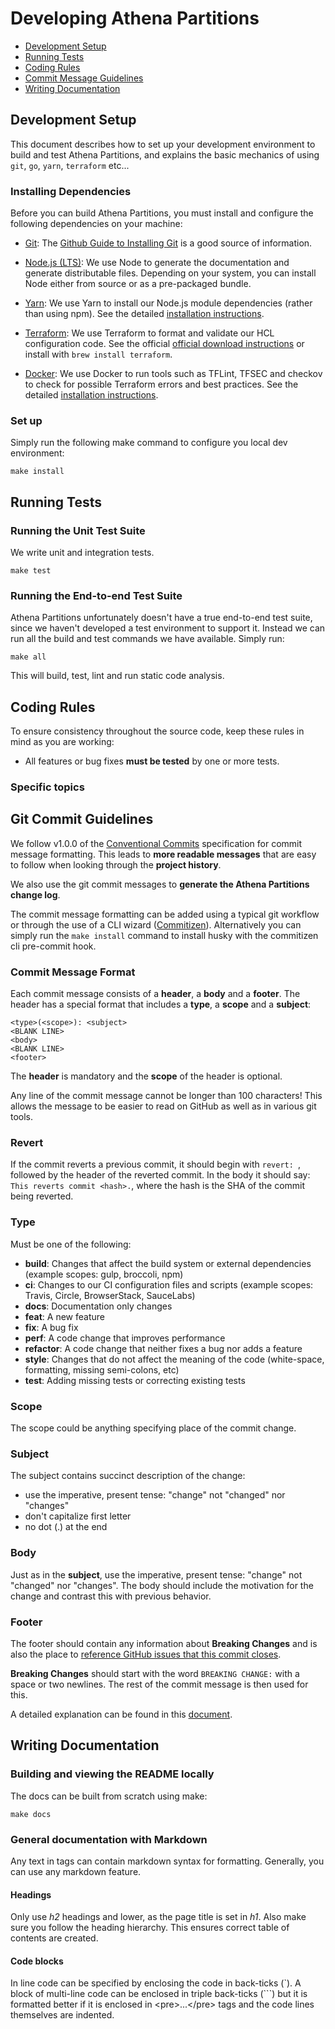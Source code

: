 # Developing Athena Partitions

* [Development Setup](#setup)
* [Running Tests](#tests)
* [Coding Rules](#rules)
* [Commit Message Guidelines](#commits)
* [Writing Documentation](#documentation)

## <a name="setup"> Development Setup

This document describes how to set up your development environment to build and test Athena Partitions, and
explains the basic mechanics of using `git`, `go`, `yarn`, `terraform` etc...

### Installing Dependencies

Before you can build Athena Partitions, you must install and configure the following dependencies on your
machine:

* [Git](http://git-scm.com/): The [Github Guide to Installing Git][git-setup] is a good source of information.

* [Node.js (LTS)](http://nodejs.org): We use Node to generate the documentation and generate
  distributable files. Depending on your system, you can install Node either from source or as a
  pre-packaged bundle.

* [Yarn](https://yarnpkg.com): We use Yarn to install our Node.js module dependencies
  (rather than using npm). See the detailed [installation instructions][yarn-install].

* [Terraform](https://www.terraform.io): We use Terraform to format and validate our HCL configuration code.
  See the official [official download instructions][terraform-download] or install with `brew install terraform`.

* [Docker](https://www.docker.com): We use Docker to run tools such as TFLint, TFSEC and checkov to check for
  possible Terraform errors and best practices. See the detailed [installation instructions][docker-install].

### Set up

Simply run the following make command to configure you local dev environment:

```shell
make install
```

## <a name="tests"> Running Tests

### <a name="unit-tests"></a> Running the Unit Test Suite

We write unit and integration tests.

```shell
make test
```

### <a name="e2e-tests"></a> Running the End-to-end Test Suite

Athena Partitions unfortunately doesn't have a true end-to-end test suite, since we haven't developed a
test environment to support it. Instead we can run all the build and test commands we have available. Simply run:

```shell
make all
```

This will build, test, lint and run static code analysis.

## <a name="rules"></a> Coding Rules

To ensure consistency throughout the source code, keep these rules in mind as you are working:

* All features or bug fixes **must be tested** by one or more tests.

### Specific topics

## <a name="commits"></a> Git Commit Guidelines

We follow v1.0.0 of the [Conventional Commits](https://www.conventionalcommits.org/en/v1.0.0/#summary)
specification for commit message formatting. This leads to **more readable messages** that are easy to
follow when looking through the **project history**.

We also use the git commit messages to **generate the Athena Partitions change log**.

The commit message formatting can be added using a typical git workflow or through the use of a CLI
wizard ([Commitizen](https://github.com/commitizen/cz-cli)). Alternatively you can simply run the
`make install` command to install husky with the commitizen cli pre-commit hook.

### Commit Message Format
Each commit message consists of a **header**, a **body** and a **footer**.  The header has a special
format that includes a **type**, a **scope** and a **subject**:

```
<type>(<scope>): <subject>
<BLANK LINE>
<body>
<BLANK LINE>
<footer>
```

The **header** is mandatory and the **scope** of the header is optional.

Any line of the commit message cannot be longer than 100 characters! This allows the message to be easier
to read on GitHub as well as in various git tools.

### Revert
If the commit reverts a previous commit, it should begin with `revert: `, followed by the header
of the reverted commit.
In the body it should say: `This reverts commit <hash>.`, where the hash is the SHA of the commit
being reverted.

### Type
Must be one of the following:

* **build**: Changes that affect the build system or external dependencies (example scopes: gulp, broccoli, npm)
* **ci**: Changes to our CI configuration files and scripts (example scopes: Travis, Circle, BrowserStack, SauceLabs)
* **docs**: Documentation only changes
* **feat**: A new feature
* **fix**: A bug fix
* **perf**: A code change that improves performance
* **refactor**: A code change that neither fixes a bug nor adds a feature
* **style**: Changes that do not affect the meaning of the code (white-space, formatting, missing semi-colons, etc)
* **test**: Adding missing tests or correcting existing tests

### Scope

The scope could be anything specifying place of the commit change.

### Subject
The subject contains succinct description of the change:

* use the imperative, present tense: "change" not "changed" nor "changes"
* don't capitalize first letter
* no dot (.) at the end

### Body
Just as in the **subject**, use the imperative, present tense: "change" not "changed" nor "changes".
The body should include the motivation for the change and contrast this with previous behavior.

### Footer
The footer should contain any information about **Breaking Changes** and is also the place to
[reference GitHub issues that this commit closes][closing-issues].

**Breaking Changes** should start with the word `BREAKING CHANGE:` with a space or two newlines.
The rest of the commit message is then used for this.

A detailed explanation can be found in this [document][commit-message-format].

## <a name="documentation"></a> Writing Documentation

### Building and viewing the README locally
The docs can be built from scratch using make:

```shell
make docs
```

### General documentation with Markdown

Any text in tags can contain markdown syntax for formatting. Generally, you can use any markdown
feature.

#### Headings

Only use *h2* headings and lower, as the page title is set in *h1*. Also make sure you follow the
heading hierarchy. This ensures correct table of contents are created.

#### Code blocks
In line code can be specified by enclosing the code in back-ticks (\`).
A block of multi-line code can be enclosed in triple back-ticks (\`\`\`) but it is formatted better
if it is enclosed in &lt;pre&gt;...&lt;/pre&gt; tags and the code lines themselves are indented.

[closing-issues]: https://help.github.com/articles/closing-issues-via-commit-messages/
[commit-message-format]: https://docs.google.com/document/d/1QrDFcIiPjSLDn3EL15IJygNPiHORgU1_OOAqWjiDU5Y/edit#
[git-setup]: https://help.github.com/articles/set-up-git
[terraform-download]: https://www.terraform.io/downloads.html
[docker-install]: https://www.docker.com/products/docker-desktop
[yarn-install]: https://yarnpkg.com/en/docs/install
